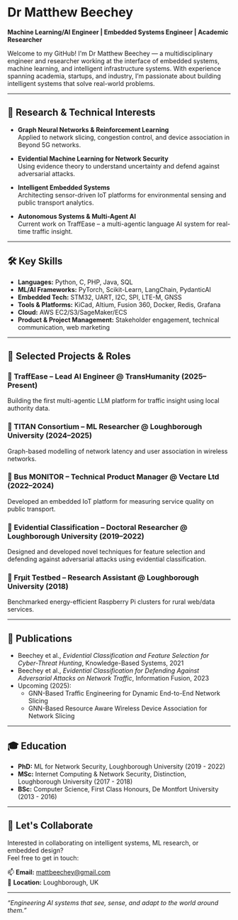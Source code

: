 # Dr Matthew Beechey

**Machine Learning/AI Engineer | Embedded Systems Engineer | Academic Researcher**

Welcome to my GitHub! I'm Dr Matthew Beechey — a multidisciplinary engineer and researcher working at the interface of embedded systems, machine learning, and intelligent infrastructure systems. With experience spanning academia, startups, and industry, I’m passionate about building intelligent systems that solve real-world problems.

---

## 🧠 Research & Technical Interests

- **Graph Neural Networks & Reinforcement Learning**  
  Applied to network slicing, congestion control, and device association in Beyond 5G networks.

- **Evidential Machine Learning for Network Security**  
  Using evidence theory to understand uncertainty and defend against adversarial attacks.

- **Intelligent Embedded Systems**  
  Architecting sensor-driven IoT platforms for environmental sensing and public transport analytics.

- **Autonomous Systems & Multi-Agent AI**  
  Current work on TraffEase – a multi-agentic language AI system for real-time traffic insight.

---

## 🛠️ Key Skills

- **Languages:** Python, C, PHP, Java, SQL  
- **ML/AI Frameworks:** PyTorch, Scikit-Learn, LangChain, PydanticAI  
- **Embedded Tech:** STM32, UART, I2C, SPI, LTE-M, GNSS  
- **Tools & Platforms:** KiCad, Altium, Fusion 360, Docker, Redis, Grafana  
- **Cloud:** AWS EC2/S3/SageMaker/ECS  
- **Product & Project Management:** Stakeholder engagement, technical communication, web marketing

---

## 📂 Selected Projects & Roles

### 🔹 TraffEase – Lead AI Engineer @ TransHumanity (2025–Present)
Building the first multi-agentic LLM platform for traffic insight using local authority data.

### 🔹 TITAN Consortium – ML Researcher @ Loughborough University (2024–2025)
Graph-based modelling of network latency and user association in wireless networks.

### 🔹 Bus MONITOR – Technical Product Manager @ Vectare Ltd (2022–2024)
Developed an embedded IoT platform for measuring service quality on public transport.

### 🔹 Evidential Classification – Doctoral Researcher @ Loughborough University (2019–2022)
Designed and developed novel techniques for feature selection and defending against adversarial attacks using evidential classification.

### 🔹 Frμit Testbed – Research Assistant @ Loughborough University (2018)
Benchmarked energy-efficient Raspberry Pi clusters for rural web/data services.

---

## 🧾 Publications

- Beechey et al., *Evidential Classification and Feature Selection for Cyber-Threat Hunting*, Knowledge-Based Systems, 2021  
- Beechey et al., *Evidential Classification for Defending Against Adversarial Attacks on Network Traffic*, Information Fusion, 2023  
- Upcoming (2025):  
  - GNN-Based Traffic Engineering for Dynamic End-to-End Network Slicing  
  - GNN-Based Resource Aware Wireless Device Association for Network Slicing

---

## 🎓 Education

- **PhD:** ML for Network Security, Loughborough University (2019 - 2022)  
- **MSc:** Internet Computing & Network Security, Distinction, Loughborough University (2017 - 2018)  
- **BSc:** Computer Science, First Class Honours, De Montfort University (2013 - 2016)

---

## 🤝 Let's Collaborate

Interested in collaborating on intelligent systems, ML research, or embedded design?  
Feel free to get in touch:

📫 **Email:** mattbeechey@gmail.com  
📍 **Location:** Loughborough, UK  

---

_“Engineering AI systems that see, sense, and adapt to the world around them.”_
